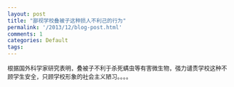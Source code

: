 ```yaml
---
layout: post
title: "鄙视学校叠被子这种损人不利己的行为"
permalink: '/2013/12/blog-post.html'
comments: 1
categories: Default
tags: 
---
```

<div dir="ltr"><span style="font-family:arial,sans-serif;font-size:13px">根据国外科学家研究表明，叠被子不利于杀死螨虫等有害微生物，</span><span style="font-family:arial,sans-serif;font-size:13px">强力谴责学校这种不顾学生安全，只顾学校形象的社会主义陋习。。</span><span style="font-family:arial,sans-serif;font-size:13px">。。</span><br/> </div>